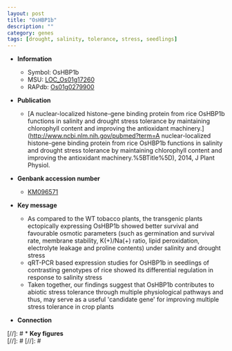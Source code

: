 ```yaml
---
layout: post
title: "OsHBP1b"
description: ""
category: genes
tags: [drought, salinity, tolerance, stress, seedlings]
---
```


* **Information**  
    + Symbol: OsHBP1b  
    + MSU: [LOC_Os01g17260](http://rice.plantbiology.msu.edu/cgi-bin/ORF_infopage.cgi?orf=LOC_Os01g17260)  
    + RAPdb: [Os01g0279900](http://rapdb.dna.affrc.go.jp/viewer/gbrowse_details/irgsp1?name=Os01g0279900)  

* **Publication**  
    + [A nuclear-localized histone-gene binding protein from rice OsHBP1b functions in salinity and drought stress tolerance by maintaining chlorophyll content and improving the antioxidant machinery.](http://www.ncbi.nlm.nih.gov/pubmed?term=A nuclear-localized histone-gene binding protein from rice OsHBP1b functions in salinity and drought stress tolerance by maintaining chlorophyll content and improving the antioxidant machinery.%5BTitle%5D), 2014, J Plant Physiol.

* **Genbank accession number**  
    + [KM096571](http://www.ncbi.nlm.nih.gov/nuccore/KM096571)

* **Key message**  
    + As compared to the WT tobacco plants, the transgenic plants ectopically expressing OsHBP1b showed better survival and favourable osmotic parameters (such as germination and survival rate, membrane stability, K(+)/Na(+) ratio, lipid peroxidation, electrolyte leakage and proline contents) under salinity and drought stress
    + qRT-PCR based expression studies for OsHBP1b in seedlings of contrasting genotypes of rice showed its differential regulation in response to salinity stress
    + Taken together, our findings suggest that OsHBP1b contributes to abiotic stress tolerance through multiple physiological pathways and thus, may serve as a useful 'candidate gene' for improving multiple stress tolerance in crop plants

* **Connection**  

[//]: # * **Key figures**  
[//]: # 
[//]: # 
